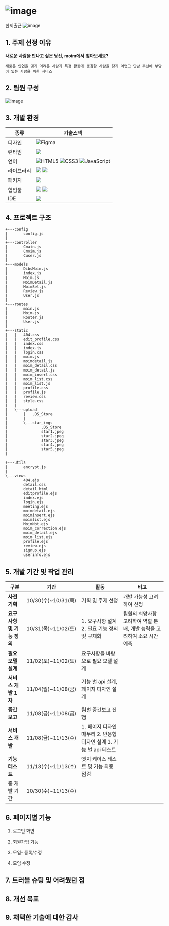 #  ![image](https://github.com/user-attachments/assets/43dd4ca2-1ba6-46c2-9ce4-8465109c4383)
 한끼출근
![image](https://github.com/user-attachments/assets/f59834cf-8ef5-4c9a-a595-4e7b91a82f67)

## 1. 주제 선정 이유
**새로운 사람을 만나고 싶은 당신, moim에서 찾아보세요?**
```
새로운 인연을 맺기 어려운 사람과 특정 활동에 동참할 사람을 찾기 어렵고 만남 주선에 부담이 있는 사람을 위한 서비스
```
## 2. 팀원 구성
![image](https://github.com/user-attachments/assets/58a3bc31-1043-4f92-9bc3-d6c8e7ec28d9)

## 3. 개발 환경
| 종류    | 기술스택                                    |
| ---------- | ------------------------------------------------------------------------------------|
| 디자인 | ![Figma](https://img.shields.io/badge/figma-%23F24E1E.svg?style=for-the-badge&logo=figma&logoColor=white) |
|런타임|<img src="https://img.shields.io/badge/node.js-339933?style=for-the-badge&logo=Node.js&logoColor=white">|
|언어| ![HTML5](https://img.shields.io/badge/html5-%23E34F26.svg?style=for-the-badge&logo=html5&logoColor=white) ![CSS3](https://img.shields.io/badge/css3-%231572B6.svg?style=for-the-badge&logo=css3&logoColor=white) ![JavaScript](https://img.shields.io/badge/javascript-%23323330.svg?style=for-the-badge&logo=javascript&logoColor=%23F7DF1E)|
|라이브러리|<img src="https://img.shields.io/badge/EJS-E34F26?style=for-the-badge&logo=EJS&logoColor=white"> <img src="https://img.shields.io/badge/express-000000?style=for-the-badge&logo=express&logoColor=white"> |
|패키지|<img src="https://img.shields.io/badge/npm-3776AB?style=for-the-badge&logo=npm&logoColor=white">|
|협업툴|<img src="https://img.shields.io/badge/SLACK-0000F0?style=for-the-badge&logo=slack&logoColor=white"> <img src="https://img.shields.io/badge/NOTION-0EA0F0?style=for-the-badge&logo=notion&logoColor=white">|
|IDE| <img src="https://img.shields.io/badge/VSCODE-AEA0F0?style=for-the-badge&logo=vscode&logoColor=white">|

## 4. 프로젝트 구조
```
+---config
|       config.js
|
+---controller
|       Cmain.js
|       Cmoim.js
|       Cuser.js
|
+---models
|       DibsMoim.js
|       index.js
|       Moim.js
|       MoimDetail.js
|       MoimSet.js
|       Review.js
|       User.js
|
+---routes
|       main.js
|       Moim.js
|       Router.js
|       User.js
|
+---static
|   |   404.css
|   |   edit_profile.css
|   |   index.css
|   |   index.js
|   |   login.css
|   |   moim.js
|   |   moimdetail.js
|   |   moim_detail.css
|   |   moim_detail.js
|   |   moim_insert.css
|   |   moim_list.css
|   |   moim_list.js
|   |   profile.css
|   |   profile.js
|   |   review.css
|   |   style.css
|   |
|   \---upload
|       |   .DS_Store
|       |
|       \---star_imgs
|               .DS_Store
|               star1.jpeg
|               star2.jpeg
|               star3.jpeg
|               star4.jpeg
|               star5.jpeg
|

+---utils
|       encrypt.js
|
\---views
        404.ejs
        detail.css
        detail.html
        editprofile.ejs
        index.ejs
        login.ejs
        meeting.ejs
        moimdetail.ejs
        moiminsert.ejs
        moimlist.ejs
        MoimNot.ejs
        moim_correction.ejs
        moim_detail.ejs
        moim_list.ejs
        profile.ejs
        review.ejs
        signup.ejs
        userinfo.ejs
```

## 5. 개발 기간 및 작업 관리
| 구분 | 기간|활동|비고|
| ---------- | ------ |------ |------ |
|**사전기획**|10/30(수)~10/31(목)| 기획 및 주제 선정|개발 가능성 고려하여 선정|
|**요구사항 및 기능 정의**|10/31(목)~11/02(토)|1. 요구사항 설계 2. 필요 기능 정의 및 구체화|팀원의 희망사항 고려하여 역할 분배, 개발 능력을 고려하여 소요 시간 예측|
|**필요모델 설계**|11/02(토)~11/02(토)|요구사항을 바탕으로 필요 모델 설계|    |
|**서비스 개발 1차**|11/04(월)~11/08(금)|기능 별 api 설계, 페이지 디자인 설계|   |
|**중간보고**|11/08(금)~11/08(금)|팀별 중간보고 진행|       |
|**서비스 개발**|11/08(금)~11/13(수)|1. 페이지 디자인 마무리 2. 반응형 디자인 설계 3. 기능 별 api 테스트|     |
|**기능 테스트**|11/13(수)~11/13(수)|엣지 케이스 테스트 및 기능 최종 점검|   |
|총 개발 기간|10/30(수)~11/13(수)|   |    |

## 6. 페이지별 기능
1. 로그인 화면



2. 회원가입 기능


3. 모임- 등록/수정
   

4. 모임 수정
   


## 7. 트러블 슈팅 및 어려웠던 점


## 8. 개선 목표


## 9. 채택한 기술에 대한 감사



